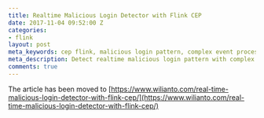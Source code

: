 ```yaml
---
title: Realtime Malicious Login Detector with Flink CEP
date: 2017-11-04 09:52:00 Z
categories:
- flink
layout: post
meta_keywords: cep flink, malicious login pattern, complex event processing, realtime cep
meta_description: Detect realtime malicious login pattern with complex event processor (CEP) in Apache Flink
comments: true
---
```

The article has been moved to [https://www.wilianto.com/real-time-malicious-login-detector-with-flink-cep/](https://www.wilianto.com/real-time-malicious-login-detector-with-flink-cep/)